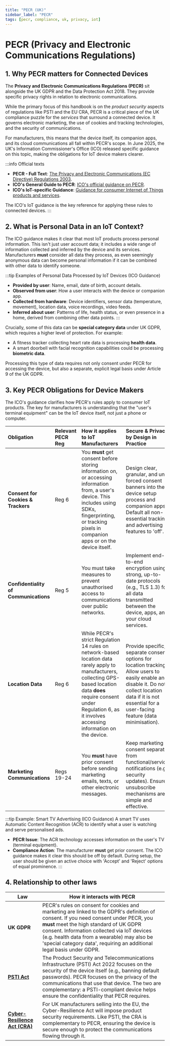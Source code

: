 ```yaml
---
title: "PECR (UK)"
sidebar_label: "PECR"
tags: [pecr, compliance, uk, privacy, iot]
---
```

# PECR (Privacy and Electronic Communications Regulations)

## 1. Why PECR matters for Connected Devices

The **Privacy and Electronic Communications Regulations (PECR)** sit alongside the UK GDPR and the Data Protection Act 2018. They provide specific privacy rights in relation to electronic communications.

While the primary focus of this handbook is on the *product security* aspects of regulations like PSTI and the EU CRA, PECR is a critical piece of the UK compliance puzzle for the *services* that surround a connected device. It governs electronic marketing, the use of cookies and tracking technologies, and the security of communications.

For manufacturers, this means that the device itself, its companion apps, and its cloud communications all fall within PECR's scope. In June 2025, the UK's Information Commissioner's Office (ICO) released specific guidance on this topic, making the obligations for IoT device makers clearer.

:::info Official texts
- **PECR - Full Text**: [The Privacy and Electronic Communications (EC Directive) Regulations 2003][pecr_legislation].
- **ICO's General Guide to PECR**: [ICO's official guidance on PECR][ico_guide].
- **ICO's IoT-specific Guidance**: [Guidance for consumer Internet of Things products and services][ico_iot_guide].

The ICO's IoT guidance is the key reference for applying these rules to connected devices.
:::

## 2. What is Personal Data in an IoT Context?

The ICO guidance makes it clear that most IoT products process personal information. This isn't just user account data; it includes a wide range of information collected and inferred by the device and its services. Manufacturers **must** consider all data they process, as even seemingly anonymous data can become personal information if it can be combined with other data to identify someone.

:::tip Examples of Personal Data Processed by IoT Devices (ICO Guidance)
*   **Provided by user**: Name, email, date of birth, account details.
*   **Observed from user**: How a user interacts with the device or companion app.
*   **Collected from hardware**: Device identifiers, sensor data (temperature, movement), location data, voice recordings, video feeds.
*   **Inferred about user**: Patterns of life, health status, or even presence in a home, derived from combining other data points.
:::

Crucially, some of this data can be **special category data** under UK GDPR, which requires a higher level of protection. For example:
*   A fitness tracker collecting heart rate data is processing **health data**.
*   A smart doorbell with facial recognition capabilities could be processing **biometric data**.

Processing this type of data requires not only consent under PECR for accessing the device, but also a separate, explicit legal basis under Article 9 of the UK GDPR.

## 3. Key PECR Obligations for Device Makers

The ICO's guidance clarifies how PECR's rules apply to consumer IoT products. The key for manufacturers is understanding that the "user's terminal equipment" can be the IoT device itself, not just a phone or computer.

| Obligation | Relevant PECR Reg | How it applies to IoT Manufacturers | Secure & Privacy by Design in Practice |
| :--- | :--- | :--- | :--- |
| **Consent for Cookies & Trackers** | Reg 6 | You **must** get consent before storing information on, or accessing information from, a user's device. This includes using SDKs, fingerprinting, or tracking pixels in companion apps or on the device itself. | Design clear, granular, and un-forced consent banners into the device setup process and companion apps. Default all non-essential tracking and advertising features to 'off'. |
| **Confidentiality of Communications** | Reg 5 | You must take measures to prevent unauthorised access to communications over public networks. | Implement end-to-end encryption using strong, up-to-date protocols (e.g., TLS 1.3) for all data transmitted between the device, apps, and your cloud services. |
| **Location Data** | Reg 6 | While PECR's strict Regulation 14 rules on network-based location data rarely apply to manufacturers, collecting GPS-based location data **does** require consent under Regulation 6, as it involves accessing information on the device. | Provide specific, separate consent options for location tracking. Allow users to easily enable and disable it. Do not collect location data if it is not essential for a user-facing feature (data minimisation). |
| **Marketing Communications** | Regs 19-24 | You **must** have prior consent before sending marketing emails, texts, or other electronic messages. | Keep marketing consent separate from functional/service notifications (e.g., security updates). Ensure unsubscribe mechanisms are simple and effective. |

:::tip Example: Smart TV Advertising (ICO Guidance)
A smart TV uses Automatic Content Recognition (ACR) to identify what a user is watching and serve personalised ads.

- **PECR Issue**: The ACR technology accesses information on the user's TV (terminal equipment).
- **Compliance Action**: The manufacturer **must** get prior consent. The ICO guidance makes it clear this should be off by default. During setup, the user should be given an active choice with 'Accept' and 'Reject' options of equal prominence.
:::

## 4. Relationship to other laws

| Law | How it interacts with PECR |
|-----|----------------------------|
| **UK GDPR** | PECR's rules on consent for cookies and marketing are linked to the GDPR's definition of consent. If you need consent under PECR, you **must** meet the high standard of UK GDPR consent. Information collected via IoT devices (e.g. health data from a wearable) may also be 'special category data', requiring an additional legal basis under GDPR. |
| **[PSTI Act](./psti-overview.md)** | The Product Security and Telecommunications Infrastructure (PSTI) Act 2022 focuses on the security of the device itself (e.g., banning default passwords). PECR focuses on the privacy of the communications that use that device. The two are complementary: a PSTI-compliant device helps ensure the confidentiality that PECR requires. |
| **[Cyber-Resilience Act (CRA)](./cra-overview.md)** | For UK manufacturers selling into the EU, the Cyber-Resilience Act will impose product security requirements. Like PSTI, the CRA is complementary to PECR, ensuring the device is secure enough to protect the communications flowing through it. |

<!-- Citations -->
[pecr_legislation]: https://www.legislation.gov.uk/uksi/2003/2426/contents
[ico_guide]: https://ico.org.uk/for-organisations/direct-marketing-and-privacy-and-electronic-communications/guide-to-pecr/
[ico_iot_guide]: https://ico.org.uk/for-organisations/uk-gdpr-guidance-and-resources/online-tracking/guidance-for-consumer-internet-of-things-products-and-services/ 
